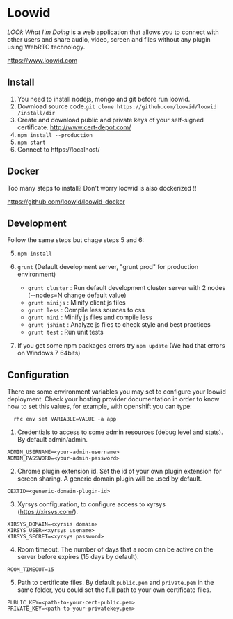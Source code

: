 # Loowid


*LOOk What I'm Doing* is a web application that allows you to connect with other users and share audio, video, screen and files without any plugin using WebRTC technology.

https://www.loowid.com
  
## Install

  1. You need to install nodejs, mongo and git before run loowid.
  2. Download source code.`
      git clone https://github.com/loowid/loowid /install/dir
`
  3. Create and download public and private keys of your self-signed certificate.
      http://www.cert-depot.com/
  4. `npm install --production`
  5. `npm start`
  6. Connect to https://localhost/

## Docker

  Too many steps to install? Don't worry loowid is also dockerized !!
  
  https://github.com/loowid/loowid-docker
  
## Development

  Follow the same steps but chage steps 5 and 6:
  
  5. `npm install`
  6. `grunt` (Default development server, "grunt prod" for production environment)
  
	 * `grunt cluster`	: Run default development cluster server with 2 nodes (--nodes=N change default value)
	 * `grunt minijs`	: Minify client js files
	 * `grunt less`		: Compile less sources to css
	 * `grunt mini`		: Minify js files and compile less
	 * `grunt jshint`	: Analyze js files to check style and best practices
	 * `grunt test`		: Run unit tests
   
  7. If you get some npm packages errors try `npm update` (We had that errors on Windows 7 64bits)
  
## Configuration


  There are some environment variables you may set to configure your loowid deployment. 
  Check your hosting provider documentation in order to know how to set this values, for example, with openshift you can type:
  ```
  	rhc env set VARIABLE=VALUE -a app
  ```
  1. Credentials to access to some admin resources (debug level and stats). By default admin/admin.

  ```
  ADMIN_USERNAME=<your-admin-username>
  ADMIN_PASSWORD=<your-admin-password>
  ```
  2. Chrome plugin extension id. Set the id of your own plugin extension for screen sharing. A generic domain plugin will be used by default.
  ```
  CEXTID=<generic-domain-plugin-id>
  ```
  3. Xyrsys configuration, to configure access to xyrsys (https://xirsys.com/).
  
  ```
  XIRSYS_DOMAIN=<xyrsis domain>
  XIRSYS_USER=<xyrsys usename>
  XIRSYS_SECRET=<xyrsys password>
  ```
  4. Room timeout. The number of days that a room can be active on the server before expires (15 days by default).

  ```
  ROOM_TIMEOUT=15
  ```
  5. Path to certificate files. By default `public.pem` and `private.pem` in the same folder, you could set the full path to your own certificate files.

  ```
  PUBLIC_KEY=<path-to-your-cert-public.pem>
  PRIVATE_KEY=<path-to-your-privatekey.pem>
  ```

